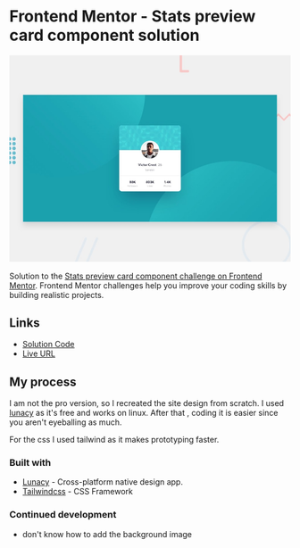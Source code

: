 # Frontend Mentor - Stats preview card component solution

![](./design/desktop-preview.jpg)

Solution to the
[Stats preview card component challenge on Frontend Mentor](https://www.frontendmentor.io/challenges/stats-preview-card-component-8JqbgoU62).
Frontend Mentor challenges help you improve your coding skills by building
realistic projects.

## Links

- [Solution Code](https://github.com/ianmuchina/fe/tree/main/profile-card-component)
- [Live URL](https://fe-muchina.vercel.app/profile-card-component/)

## My process

I am not the pro version, so I recreated the site design from scratch. I used
[lunacy](https://icons8.com/lunacy) as it's free and works on linux. After that
, coding it is easier since you aren't eyeballing as much.

For the css I used tailwind as it makes prototyping faster.

### Built with

- [Lunacy](https://icons8.com/lunacy) - Cross-platform native design app.
- [Tailwindcss](https://tailwindcss.com/) - CSS Framework

### Continued development

- don't know how to add the background image
